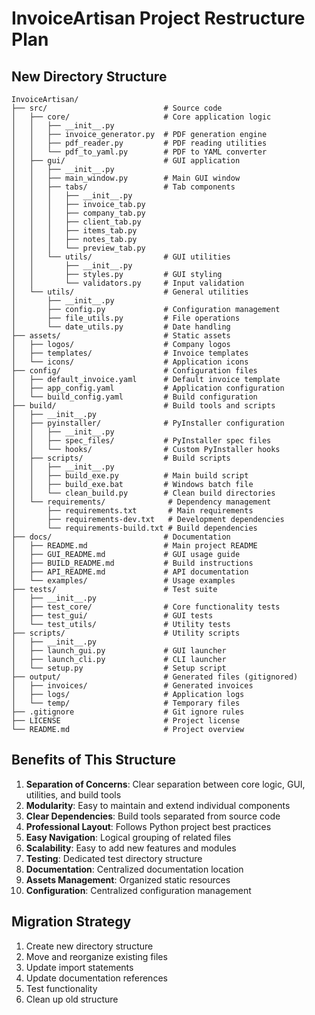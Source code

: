 # InvoiceArtisan Project Restructure Plan

## New Directory Structure

```
InvoiceArtisan/
├── src/                          # Source code
│   ├── core/                     # Core application logic
│   │   ├── __init__.py
│   │   ├── invoice_generator.py  # PDF generation engine
│   │   ├── pdf_reader.py         # PDF reading utilities
│   │   └── pdf_to_yaml.py        # PDF to YAML converter
│   ├── gui/                      # GUI application
│   │   ├── __init__.py
│   │   ├── main_window.py        # Main GUI window
│   │   ├── tabs/                 # Tab components
│   │   │   ├── __init__.py
│   │   │   ├── invoice_tab.py
│   │   │   ├── company_tab.py
│   │   │   ├── client_tab.py
│   │   │   ├── items_tab.py
│   │   │   ├── notes_tab.py
│   │   │   └── preview_tab.py
│   │   └── utils/                # GUI utilities
│   │       ├── __init__.py
│   │       ├── styles.py         # GUI styling
│   │       └── validators.py     # Input validation
│   └── utils/                    # General utilities
│       ├── __init__.py
│       ├── config.py             # Configuration management
│       ├── file_utils.py         # File operations
│       └── date_utils.py         # Date handling
├── assets/                       # Static assets
│   ├── logos/                    # Company logos
│   ├── templates/                # Invoice templates
│   └── icons/                    # Application icons
├── config/                       # Configuration files
│   ├── default_invoice.yaml      # Default invoice template
│   ├── app_config.yaml           # Application configuration
│   └── build_config.yaml         # Build configuration
├── build/                        # Build tools and scripts
│   ├── __init__.py
│   ├── pyinstaller/              # PyInstaller configuration
│   │   ├── __init__.py
│   │   ├── spec_files/           # PyInstaller spec files
│   │   └── hooks/                # Custom PyInstaller hooks
│   ├── scripts/                  # Build scripts
│   │   ├── __init__.py
│   │   ├── build_exe.py          # Main build script
│   │   ├── build_exe.bat         # Windows batch file
│   │   └── clean_build.py        # Clean build directories
│   └── requirements/              # Dependency management
│       ├── requirements.txt       # Main requirements
│       ├── requirements-dev.txt   # Development dependencies
│       └── requirements-build.txt # Build dependencies
├── docs/                         # Documentation
│   ├── README.md                 # Main project README
│   ├── GUI_README.md             # GUI usage guide
│   ├── BUILD_README.md           # Build instructions
│   ├── API_README.md             # API documentation
│   └── examples/                 # Usage examples
├── tests/                        # Test suite
│   ├── __init__.py
│   ├── test_core/                # Core functionality tests
│   ├── test_gui/                 # GUI tests
│   └── test_utils/               # Utility tests
├── scripts/                      # Utility scripts
│   ├── __init__.py
│   ├── launch_gui.py             # GUI launcher
│   ├── launch_cli.py             # CLI launcher
│   └── setup.py                  # Setup script
├── output/                       # Generated files (gitignored)
│   ├── invoices/                 # Generated invoices
│   ├── logs/                     # Application logs
│   └── temp/                     # Temporary files
├── .gitignore                    # Git ignore rules
├── LICENSE                       # Project license
└── README.md                     # Project overview
```

## Benefits of This Structure

1. **Separation of Concerns**: Clear separation between core logic, GUI, utilities, and build tools
2. **Modularity**: Easy to maintain and extend individual components
3. **Clear Dependencies**: Build tools separated from source code
4. **Professional Layout**: Follows Python project best practices
5. **Easy Navigation**: Logical grouping of related files
6. **Scalability**: Easy to add new features and modules
7. **Testing**: Dedicated test directory structure
8. **Documentation**: Centralized documentation location
9. **Assets Management**: Organized static resources
10. **Configuration**: Centralized configuration management

## Migration Strategy

1. Create new directory structure
2. Move and reorganize existing files
3. Update import statements
4. Update documentation references
5. Test functionality
6. Clean up old structure
